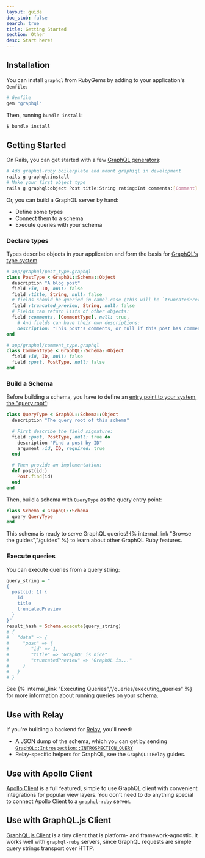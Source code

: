 ```yaml
---
layout: guide
doc_stub: false
search: true
title: Getting Started
section: Other
desc: Start here!
---
```


## Installation

You can install `graphql` from RubyGems by adding to your application's `Gemfile`:

```ruby
# Gemfile
gem "graphql"
```

Then, running `bundle install`:

```sh
$ bundle install
```

## Getting Started

On Rails, you can get started with a few [GraphQL generators](https://rmosolgo.github.io/graphql-ruby/schema/generators#graphqlinstall):

```sh
# Add graphql-ruby boilerplate and mount graphiql in development
rails g graphql:install
# Make your first object type
rails g graphql:object Post title:String rating:Int comments:[Comment]
```

Or, you can build a GraphQL server by hand:

- Define some types
- Connect them to a schema
- Execute queries with your schema

### Declare types

Types describe objects in your application and form the basis for [GraphQL's type system](http://graphql.org/learn/schema/#type-system).

```ruby
# app/graphql/post_type.graphql
class PostType < GraphQL::Schema::Object
  description "A blog post"
  field :id, ID, null: false
  field :title, String, null: false
  # fields should be queried in camel-case (this will be `truncatedPreview`)
  field :truncated_preview, String, null: false
  # Fields can return lists of other objects:
  field :comments, [CommentType], null: true,
    # And fields can have their own descriptions:
    description: "This post's comments, or null if this post has comments disabled."
end

# app/graphql/comment_type.graphql
class CommentType < GraphQL::Schema::Object
  field :id, ID, null: false
  field :post, PostType, null: false
end
```

### Build a Schema

Before building a schema, you have to define an [entry point to your system, the "query root"](http://graphql.org/learn/schema/#the-query-and-mutation-types):

```ruby
class QueryType < GraphQL::Schema::Object
  description "The query root of this schema"

  # First describe the field signature:
  field :post, PostType, null: true do
    description "Find a post by ID"
    argument :id, ID, required: true
  end

  # Then provide an implementation:
  def post(id:)
    Post.find(id)
  end
end
```

Then, build a schema with `QueryType` as the query entry point:

```ruby
class Schema < GraphQL::Schema
  query QueryType
end
```

This schema is ready to serve GraphQL queries! {% internal_link "Browse the guides","/guides" %} to learn about other GraphQL Ruby features.

### Execute queries

You can execute queries from a query string:

```ruby
query_string = "
{
  post(id: 1) {
    id
    title
    truncatedPreview
  }
}"
result_hash = Schema.execute(query_string)
# {
#   "data" => {
#     "post" => {
#        "id" => 1,
#        "title" => "GraphQL is nice"
#        "truncatedPreview" => "GraphQL is..."
#     }
#   }
# }
```

See {% internal_link "Executing Queries","/queries/executing_queries" %} for more information about running queries on your schema.

## Use with Relay

If you're building a backend for [Relay](http://facebook.github.io/relay/), you'll need:

- A JSON dump of the schema, which you can get by sending [`GraphQL::Introspection::INTROSPECTION_QUERY`](https://github.com/rmosolgo/graphql-ruby/blob/master/lib/graphql/introspection/introspection_query.rb)
- Relay-specific helpers for GraphQL, see the `GraphQL::Relay` guides.

## Use with Apollo Client

[Apollo Client](http://dev.apollodata.com/) is a full featured, simple to use GraphQL client with convenient integrations for popular view layers. You don't need to do anything special to connect Apollo Client to a `graphql-ruby` server.

## Use with GraphQL.js Client

[GraphQL.js Client](https://github.com/f/graphql.js) is a tiny client that is platform- and framework-agnostic. It works well with `graphql-ruby` servers, since GraphQL requests are simple query strings transport over HTTP.
